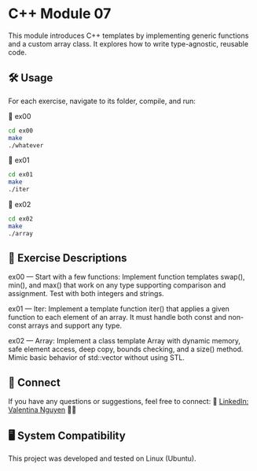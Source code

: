 # C++ Module 07

This module introduces C++ templates by implementing generic functions and a custom array class. It explores how to write type-agnostic, reusable code.

## 🛠️ Usage

For each exercise, navigate to its folder, compile, and run:

📂 ex00

```bash
cd ex00
make
./whatever
```
📂 ex01

```bash
cd ex01
make
./iter
```

📂 ex02

```bash
cd ex02
make
./array
```

## 📝 Exercise Descriptions
ex00 — Start with a few functions:
Implement function templates swap(), min(), and max() that work on any type supporting comparison and assignment. Test with both integers and strings.

ex01 — Iter:
Implement a template function iter() that applies a given function to each element of an array. It must handle both const and non-const arrays and support any type.

ex02 — Array:
Implement a class template Array<T> with dynamic memory, safe element access, deep copy, bounds checking, and a size() method. Mimic basic behavior of std::vector without using STL.


## 💼 Connect
If you have any questions or suggestions, feel free to connect: 🔗 [LinkedIn: Valentina Nguyen](https://www.linkedin.com/in/valentina-nguyen-tina/) 🙋‍♀️

## 🖥️ System Compatibility
This project was developed and tested on Linux (Ubuntu).
